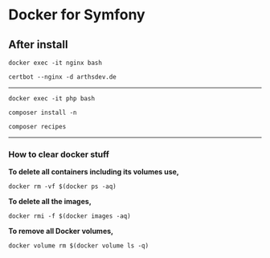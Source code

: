 # Docker for Symfony

## After install

`docker exec -it nginx bash`

`certbot --nginx -d arthsdev.de`

---

`docker exec -it php bash`

`composer install -n`

`composer recipes`

---

### How to clear docker stuff
**To delete all containers including its volumes use,**

`docker rm -vf $(docker ps -aq)`


**To delete all the images,**

`docker rmi -f $(docker images -aq)`

**To remove all Docker volumes,**

`docker volume rm $(docker volume ls -q)`
